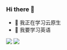 ### Hi there 👋

- 🌱 我正在学习云原生
- 🤔 我要学习英语

![](https://github-profile-summary-cards.vercel.app/api/cards/repos-per-language?username=hubice&theme=github)
![](https://github-profile-summary-cards.vercel.app/api/cards/most-commit-language?username=hubice&theme=github)

